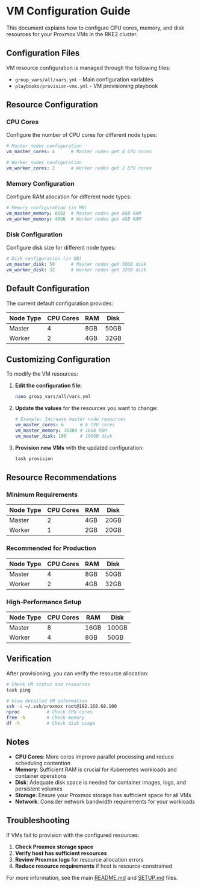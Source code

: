 # VM Configuration Guide

This document explains how to configure CPU cores, memory, and disk resources for your Proxmox VMs in the RKE2 cluster.

## Configuration Files

VM resource configuration is managed through the following files:

- `group_vars/all/vars.yml` - Main configuration variables
- `playbooks/provision-vms.yml` - VM provisioning playbook

## Resource Configuration

### CPU Cores

Configure the number of CPU cores for different node types:

```yaml
# Master nodes configuration
vm_master_cores: 4      # Master nodes get 4 CPU cores

# Worker nodes configuration  
vm_worker_cores: 2      # Worker nodes get 2 CPU cores
```

### Memory Configuration

Configure RAM allocation for different node types:

```yaml
# Memory configuration (in MB)
vm_master_memory: 8192  # Master nodes get 8GB RAM
vm_worker_memory: 4096  # Worker nodes get 4GB RAM
```

### Disk Configuration

Configure disk size for different node types:

```yaml
# Disk configuration (in GB)
vm_master_disk: 50      # Master nodes get 50GB disk
vm_worker_disk: 32      # Worker nodes get 32GB disk
```

## Default Configuration

The current default configuration provides:

| Node Type | CPU Cores | RAM | Disk |
|-----------|-----------|-----|------|
| Master    | 4         | 8GB | 50GB |
| Worker    | 2         | 4GB | 32GB |

## Customizing Configuration

To modify the VM resources:

1. **Edit the configuration file:**
   ```bash
   nano group_vars/all/vars.yml
   ```

2. **Update the values** for the resources you want to change:
   ```yaml
   # Example: Increase master node resources
   vm_master_cores: 6      # 6 CPU cores
   vm_master_memory: 16384 # 16GB RAM
   vm_master_disk: 100     # 100GB disk
   ```

3. **Provision new VMs** with the updated configuration:
   ```bash
   task provision
   ```

## Resource Recommendations

### Minimum Requirements

| Node Type | CPU Cores | RAM | Disk |
|-----------|-----------|-----|------|
| Master    | 2         | 4GB | 20GB |
| Worker    | 1         | 2GB | 20GB |

### Recommended for Production

| Node Type | CPU Cores | RAM | Disk |
|-----------|-----------|-----|------|
| Master    | 4         | 8GB | 50GB |
| Worker    | 2         | 4GB | 32GB |

### High-Performance Setup

| Node Type | CPU Cores | RAM | Disk |
|-----------|-----------|-----|------|
| Master    | 8         | 16GB| 100GB|
| Worker    | 4         | 8GB | 50GB |

## Verification

After provisioning, you can verify the resource allocation:

```bash
# Check VM status and resources
task ping

# View detailed VM information
ssh -i ~/.ssh/proxmox root@192.168.68.100
nproc          # Check CPU cores
free -h        # Check memory
df -h          # Check disk usage
```

## Notes

- **CPU Cores**: More cores improve parallel processing and reduce scheduling contention
- **Memory**: Sufficient RAM is crucial for Kubernetes workloads and container operations
- **Disk**: Adequate disk space is needed for container images, logs, and persistent volumes
- **Storage**: Ensure your Proxmox storage has sufficient space for all VMs
- **Network**: Consider network bandwidth requirements for your workloads

## Troubleshooting

If VMs fail to provision with the configured resources:

1. **Check Proxmox storage space**
2. **Verify host has sufficient resources**
3. **Review Proxmox logs** for resource allocation errors
4. **Reduce resource requirements** if host is resource-constrained

For more information, see the main [README.md](../README.md) and [SETUP.md](SETUP.md) files.
